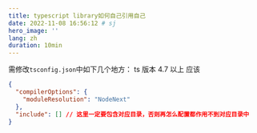 ```yaml
---
title: typescript library如何自己引用自己
date: 2022-11-08 16:56:12 # sj
hero_image: ''
lang: zh
duration: 10min
---
```


需修改`tsconfig.json`中如下几个地方：
ts 版本 4.7 以上 应该

```json
{
  "compilerOptions": {
    "moduleResolution": "NodeNext"
  },
  "include": [] // 这里一定要包含对应目录，否则再怎么配置都作用不到对应目录中
}
```

